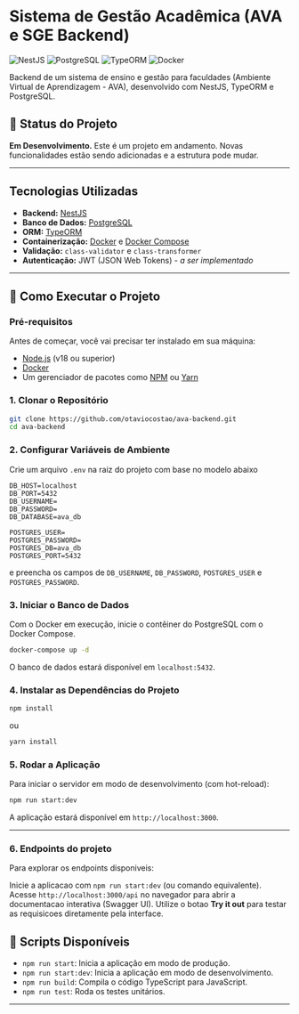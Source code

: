 # Sistema de Gestão Acadêmica (AVA e SGE Backend)

![NestJS](https://img.shields.io/badge/NestJS-E0234E?style=for-the-badge&logo=nestjs&logoColor=white)
![PostgreSQL](https://img.shields.io/badge/PostgreSQL-4169E1?style=for-the-badge&logo=postgresql&logoColor=white)
![TypeORM](https://img.shields.io/badge/TypeORM-E0234E?style=for-the-badge)
![Docker](https://img.shields.io/badge/Docker-2496ED?style=for-the-badge&logo=docker&logoColor=white)

Backend de um sistema de ensino e gestão para faculdades (Ambiente Virtual de Aprendizagem - AVA), desenvolvido com NestJS, TypeORM e PostgreSQL.

## 🚧 Status do Projeto

**Em Desenvolvimento.** Este é um projeto em andamento. Novas funcionalidades estão sendo adicionadas e a estrutura pode mudar.

---

## Tecnologias Utilizadas

*   **Backend:** [NestJS](https://nestjs.com/)
*   **Banco de Dados:** [PostgreSQL](https://www.postgresql.org/)
*   **ORM:** [TypeORM](https://typeorm.io/)
*   **Containerização:** [Docker](https://www.docker.com/) e [Docker Compose](https://docs.docker.com/compose/)
*   **Validação:** `class-validator` e `class-transformer`
*   **Autenticação:** JWT (JSON Web Tokens) - *a ser implementado*

---

## 🚀 Como Executar o Projeto

### Pré-requisitos

Antes de começar, você vai precisar ter instalado em sua máquina:
*   [Node.js](https://nodejs.org/en/) (v18 ou superior)
*   [Docker](https://www.docker.com/products/docker-desktop)
*   Um gerenciador de pacotes como [NPM](https://www.npmjs.com/) ou [Yarn](https://yarnpkg.com/)

### 1. Clonar o Repositório

```bash
git clone https://github.com/otaviocostao/ava-backend.git
cd ava-backend
```

### 2. Configurar Variáveis de Ambiente

Crie um arquivo `.env` na raiz do projeto com base no modelo abaixo
```
DB_HOST=localhost
DB_PORT=5432
DB_USERNAME=
DB_PASSWORD=
DB_DATABASE=ava_db

POSTGRES_USER=
POSTGRES_PASSWORD=
POSTGRES_DB=ava_db
POSTGRES_PORT=5432
```
e preencha os campos de `DB_USERNAME`, `DB_PASSWORD`, `POSTGRES_USER` e `POSTGRES_PASSWORD`.

### 3. Iniciar o Banco de Dados

Com o Docker em execução, inicie o contêiner do PostgreSQL com o Docker Compose.

```bash
docker-compose up -d
```
O banco de dados estará disponível em `localhost:5432`.

### 4. Instalar as Dependências do Projeto

```bash
npm install
```
ou
```bash
yarn install
```

### 5. Rodar a Aplicação

Para iniciar o servidor em modo de desenvolvimento (com hot-reload):

```bash
npm run start:dev
```
A aplicação estará disponível em `http://localhost:3000`.

---

### 6. Endpoints do projeto

Para explorar os endpoints disponiveis:

Inicie a aplicacao com `npm run start:dev` (ou comando equivalente).
Acesse `http://localhost:3000/api` no navegador para abrir a documentacao interativa (Swagger UI).
Utilize o botao **Try it out** para testar as requisicoes diretamente pela interface.


## 📜 Scripts Disponíveis

*   `npm run start`: Inicia a aplicação em modo de produção.
*   `npm run start:dev`: Inicia a aplicação em modo de desenvolvimento.
*   `npm run build`: Compila o código TypeScript para JavaScript.
*   `npm run test`: Roda os testes unitários.

---
